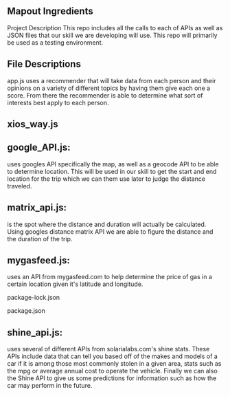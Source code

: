 ## Mapout Ingredients

Project Description
This repo includes all the calls to each of APIs as well as JSON files that our skill we are developing will use. This repo will primarily be used as a testing environment.


## File Descriptions

app.js uses a recommender that will take data from each person and their opinions on a variety of different topics by having them give each one a score. From there the recommender is able to determine what sort of interests best apply to each person.

## xios_way.js

## google_API.js:
uses googles API specifically the map, as well as a geocode API to be able to determine location. This will be used in our skill to get the start and end location for the trip which we can them use later to judge the distance traveled.

## matrix_api.js:
is the spot where the distance and duration will actually be calculated. Using googles distance matrix API we are able to figure the distance and the duration of the trip.

## mygasfeed.js:
uses an API from mygasfeed.com to help determine the price of gas in a certain location given it's latitude and longitude.

package-lock.json

package.json

 ## shine_api.js:
 uses several of different APIs from solarialabs.com's shine stats. These APIs include data that can tell you based off of the makes and models of a car if it is among those most commonly stolen in a given area, stats such as the mpg or average annual cost to operate the vehicle. Finally we can also the Shine API to give us some predictions for information such as how the car may perform in the future.
